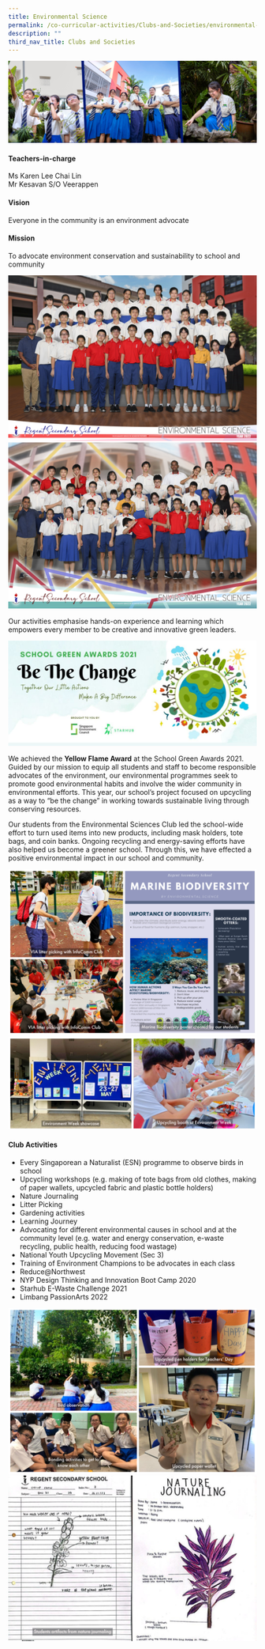 ```yaml
---
title: Environmental Science
permalink: /co-curricular-activities/Clubs-and-Societies/environmental-science/
description: ""
third_nav_title: Clubs and Societies
---
```

![](/images/CCA/Environmental%20Science/ENVSCIBanner%20-%202023.jpg)

#### Teachers-in-charge  
Ms Karen Lee Chai Lin  
Mr Kesavan S/O Veerappen

#### Vision   
Everyone in the community is an environment advocate

#### Mission  
To advocate environment conservation and sustainability to school and community

![](/images/CCA/2022%20Environmental%20Science%20Formal.jpg)
![](/images/CCA/2022%20Environmental%20Science%20Fun.jpg)

Our activities emphasise hands-on experience and learning which empowers every member to be creative and innovative green leaders.

![](/images/CCA/Environmental%20Science/ENVSCI_SGA2021.jpeg)

We achieved the **Yellow Flame Award** at the School Green Awards 2021. Guided by our mission to equip all students and staff to become responsible advocates of the environment, our environmental programmes seek to promote good environmental habits and involve the wider community in environmental efforts. This year, our school’s project focused on upcycling as a way to “be the change” in working towards sustainable living through conserving resources.

Our students from the Environmental Sciences Club led the school-wide effort to turn used items into new products, including mask holders, tote bags, and coin banks. Ongoing recycling and energy-saving efforts have also helped us become a greener school. Through this, we have effected a positive environmental impact in our school and community.

![](/images/CCA/Environmental%20Science/ENVSCI-1.jpg)
![](/images/CCA/Environmental%20Science/ENVSCI-2.jpg)

#### Club Activities

*   Every Singaporean a Naturalist (ESN) programme to observe birds in school
*   Upcycling workshops (e.g. making of tote bags from old clothes, making of paper wallets, upcycled fabric and plastic bottle holders)
*   Nature Journaling
*   Litter Picking
*   Gardening activities
*   Learning Journey
*   Advocating for different environmental causes in school and at the community level (e.g. water and energy conservation, e-waste recycling, public health, reducing food wastage)
*   National Youth Upcycling Movement (Sec 3)
*   Training of Environment Champions to be advocates in each class
*   Reduce@Northwest
*   NYP Design Thinking and Innovation Boot Camp 2020
*   Starhub E-Waste Challenge 2021
*   Limbang PassionArts 2022

![](/images/CCA/Environmental%20Science/ENVSCI-3.jpg)
![](/images/CCA/Environmental%20Science/ENVSCI-4.jpg)